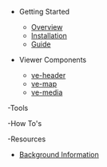 - Getting Started

  - [Overview](/)
  - [Installation](/installation)
  - [Guide](/getting-started/guide)

- Viewer Components
  - [ve-header](/components/header)
  - [ve-map](/components/map)
  - [ve-media](/components/media)

-Tools

-How To's

-Resources
  - [Background Information](/background)
